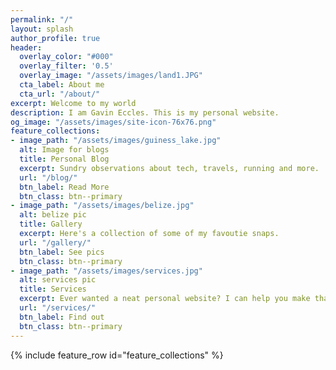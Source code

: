 ```yaml
---
permalink: "/"
layout: splash
author_profile: true
header:
  overlay_color: "#000"
  overlay_filter: '0.5'
  overlay_image: "/assets/images/land1.JPG"
  cta_label: About me
  cta_url: "/about/"
excerpt: Welcome to my world 
description: I am Gavin Eccles. This is my personal website.
og_image: "/assets/images/site-icon-76x76.png"
feature_collections:
- image_path: "/assets/images/guiness_lake.jpg"
  alt: Image for blogs
  title: Personal Blog
  excerpt: Sundry observations about tech, travels, running and more.
  url: "/blog/"
  btn_label: Read More
  btn_class: btn--primary
- image_path: "/assets/images/belize.jpg"
  alt: belize pic
  title: Gallery
  excerpt: Here's a collection of some of my favoutie snaps. 
  url: "/gallery/"
  btn_label: See pics
  btn_class: btn--primary
- image_path: "/assets/images/services.jpg"
  alt: services pic
  title: Services
  excerpt: Ever wanted a neat personal website? I can help you make that possible. 
  url: "/services/"
  btn_label: Find out
  btn_class: btn--primary
---
```


{% include feature_row id="feature_collections" %}

